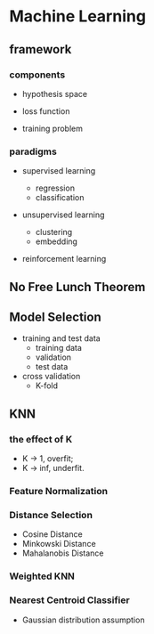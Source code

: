 # Machine Learning

## framework

### components  
- hypothesis space

- loss function

- training problem

### paradigms

- supervised learning
    - regression
    - classification

- unsupervised learning
    - clustering
    - embedding

- reinforcement learning

## No Free Lunch Theorem

## Model Selection
-   training and test data
    - training data 
    - validation
    - test data 
-  cross validation
    - K-fold

## KNN
### the effect of K
-    K -> 1, overfit;
-    K -> inf, underfit.
### Feature Normalization

### Distance Selection

- Cosine Distance
- Minkowski Distance
- Mahalanobis Distance

### Weighted KNN

### Nearest Centroid Classifier
- Gaussian distribution assumption





